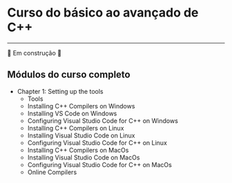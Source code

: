# Curso do básico ao avançado de C++

---

:construction: Em construção :construction:

## Módulos do curso completo

- Chapter 1: Setting up the tools
  - Tools
  - Installing C++ Compilers on Windows
  - Installing VS Code on Windows
  - Configuring Visual Studio Code for C++ on Windows
  - Installing C++ Compilers on Linux
  - Installing Visual Studio Code on Linux
  - Configuring Visual Studio Code for C++ on Linux
  - Installing C++ Compilers on MacOs
  - Installing Visual Studio Code on MacOs
  - Configuring Visual Studio Code for C++ on MacOs
  - Online Compilers

